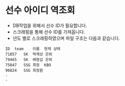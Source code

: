 # 선수 아이디 역조회
- DB작업을 위해서 선수 ID가 필요합니다.
- 스크래핑을 통해 선수 ID를 가져옵니다.
- 년도 별로 스크래핑하였으며 파일 구조는 다음과 같습니다.
```
ID	team	이름	현재 상태
71857	SK	박재상	은퇴
79465	SK	배영섭	은퇴
75847	SSG	최정	KBO
96824	SSG	최정환	
.
.
```

